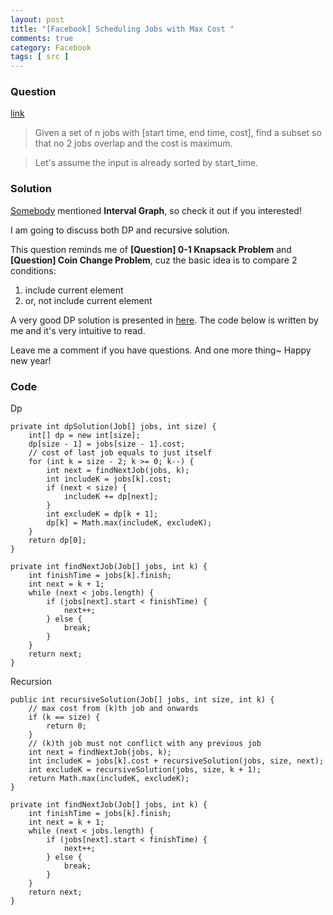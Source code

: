```yaml
---
layout: post
title: "[Facebook] Scheduling Jobs with Max Cost "
comments: true
category: Facebook
tags: [ src ]
---
```


### Question 

[link](http://www.glassdoor.com/Interview/Given-a-set-of-n-jobs-with-start-time-end-time-cost-find-a-subset-so-that-no-2-jobs-overlap-and-the-cost-is-maximum-QTN_440168.htm)

> Given a set of n jobs with [start time, end time, cost], find a subset so that no 2 jobs overlap and the cost is maximum.

> Let's assume the input is already sorted by start_time. 

### Solution

[Somebody](http://cs.stackexchange.com/a/14237) mentioned __Interval Graph__, so check it out if you interested! 

I am going to discuss both DP and recursive solution. 

This question reminds me of __[Question] 0-1 Knapsack Problem__ and __[Question] Coin Change Problem__, cuz the basic idea is to compare 2 conditions: 

1. include current element
1. or, not include current element

A very good DP solution is presented in [here](http://cs.stackexchange.com/a/16842). The code below is written by me and it's very intuitive to read. 

Leave me a comment if you have questions. And one more thing~ Happy new year! 

### Code

Dp

	private int dpSolution(Job[] jobs, int size) {
		int[] dp = new int[size];
		dp[size - 1] = jobs[size - 1].cost;
		// cost of last job equals to just itself
		for (int k = size - 2; k >= 0; k--) {
			int next = findNextJob(jobs, k);
			int includeK = jobs[k].cost;
			if (next < size) {
				includeK += dp[next];
			}
			int excludeK = dp[k + 1];
			dp[k] = Math.max(includeK, excludeK);
		}
		return dp[0];
	}

	private int findNextJob(Job[] jobs, int k) {
		int finishTime = jobs[k].finish;
		int next = k + 1;
		while (next < jobs.length) {
			if (jobs[next].start < finishTime) {
				next++;
			} else {
				break;
			}
		}
		return next;
	}

Recursion

	public int recursiveSolution(Job[] jobs, int size, int k) {
		// max cost from (k)th job and onwards
		if (k == size) {
			return 0;
		}
		// (k)th job must not conflict with any previous job
		int next = findNextJob(jobs, k);
		int includeK = jobs[k].cost + recursiveSolution(jobs, size, next);
		int excludeK = recursiveSolution(jobs, size, k + 1);
		return Math.max(includeK, excludeK);
	}

	private int findNextJob(Job[] jobs, int k) {
		int finishTime = jobs[k].finish;
		int next = k + 1;
		while (next < jobs.length) {
			if (jobs[next].start < finishTime) {
				next++;
			} else {
				break;
			}
		}
		return next;
	}
